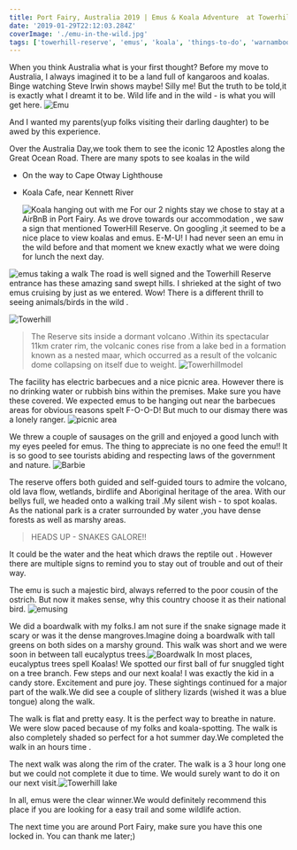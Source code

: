 ```yaml
---
title: Port Fairy, Australia 2019 | Emus & Koala Adventure  at Towerhill Reserve
date: '2019-01-29T22:12:03.284Z'
coverImage: './emu-in-the-wild.jpg'
tags: ['towerhill-reserve', 'emus', 'koala', 'things-to-do', 'warnambool']
---
```


When you think Australia what is your first thought? Before my move to Australia, I always imagined it to be a land full of kangaroos and koalas. Binge watching Steve Irwin shows maybe!
Silly me! But the truth to be told,it is exactly what I dreamt it to be.
Wild life and in the wild - is what you will get here.
![Emu](./emu.jpg)

And I wanted my parents(yup folks visiting their darling daughter) to be awed by this experience.

Over the Australia Day,we took them to see the iconic 12 Apostles along the Great Ocean Road. There are many spots to see koalas in the wild

- On the way to Cape Otway Lighthouse
- Koala Cafe, near Kennett River

  ![Koala hanging out with me](./koala2.jpg)
  For our 2 nights stay we chose to stay at a AirBnB in Port Fairy.
  As we drove towards our accommodation , we saw a sign that mentioned TowerHill Reserve. On googling ,it seemed to be a nice place to view koalas and emus. E-M-U! I had never seen an emu in the wild before and that moment we knew exactly what we were doing for lunch the next day.

![emus taking a walk](./emu-in-the-wild.jpg)
The road is well signed and the Towerhill Reserve entrance has these amazing sand swept hills. I shrieked at the sight of two emus cruising by just as we entered. Wow!
There is a different thrill to seeing animals/birds in the wild .

![Towerhill](./wall-text.jpg)

> The Reserve sits inside a dormant volcano .Within its spectacular 11km crater rim, the volcanic cones rise from a lake bed in a formation known as a nested maar, which occurred as a result of the volcanic dome collapsing on itself due to weight.
![Towerhillmodel](./top-view.jpg)

The facility has electric barbecues and a nice picnic area. However there is no drinking water or rubbish bins within the premises. Make sure you have these covered. We expected emus to be hanging out near the barbecues areas for obvious reasons spelt F-O-O-D!
But much to our dismay there was a lonely ranger.
![picnic area](./emu-picnic-area.jpg)

We threw a couple of sausages on the grill and enjoyed a good lunch with my eyes peeled for emus. The thing to appreciate is no one feed the emu!! It is so good to see tourists abiding and respecting laws of the government and nature.
![Barbie](./bbq.jpg)

The reserve offers both guided and self-guided tours to admire the volcano, old lava flow, wetlands, birdlife and Aboriginal heritage of the area. With our bellys full, we headed onto a walking trail .My silent wish - to spot koalas.
As the national park is a crater surrounded by water ,you have dense forests as well as marshy areas.

> HEADS UP - SNAKES GALORE!!

It could be the water and the heat which draws the reptile out . However there are multiple signs to remind you to stay out of trouble and out of their way.

The emu is such a majestic bird, always referred to the poor cousin of the ostrich. But now it makes sense, why this country choose it as their national bird.
![emusing](./emusing.jpg)

We did a boardwalk with my folks.I am not sure if the snake signage made it scary or was it the dense mangroves.Imagine doing a boardwalk with tall greens on both sides on a marshy ground. This walk was short and we were soon in between tall eucalyptus trees.![Boardwalk](./boardwalk.jpg) In most places, eucalyptus trees spell Koalas! We spotted our first ball of fur snuggled tight on a tree branch. Few steps and our next koala! I was exactly the kid in a candy store. Excitement and pure joy. These sightings continued for a major part of the walk.We did see a couple of slithery lizards (wished it was a blue tongue) along the walk.

The walk is flat and pretty easy. It is the perfect way to breathe in nature. We were slow paced because of my folks and koala-spotting. The walk is also completely shaded so perfect for a hot summer day.We completed the walk in an hours time .

The next walk was along the rim of the crater. The walk is a 3 hour long one but we could not complete it due to time. We would surely want to do it on our next visit.![Towerhill lake](./towerhill-lake.jpg)

In all, emus were the clear winner.We would definitely recommend this place if you are looking for a easy trail and some wildlife action.

The next time you are around Port Fairy, make sure you have this one locked in.
You can thank me later;)
